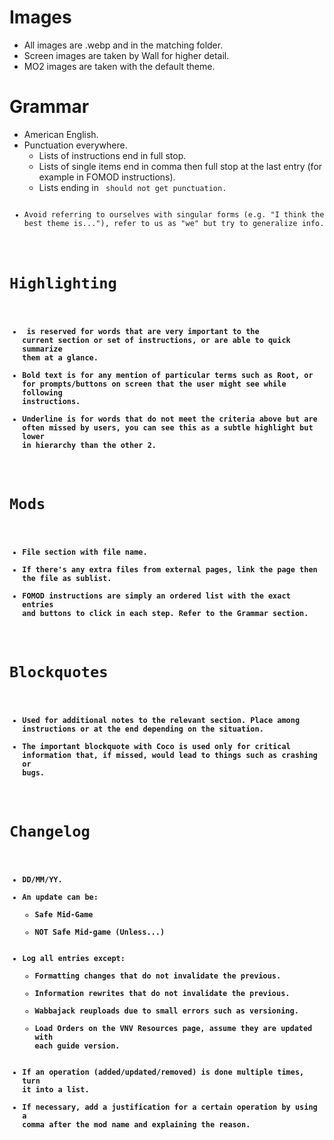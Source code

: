 # Images
- All images are .webp and in the matching folder.
- Screen images are taken by Wall for higher detail.
- MO2 images are taken with the default theme.

# Grammar
- American English.
- Punctuation everywhere.
    - Lists of instructions end in full stop.
    - Lists of single items end in comma then full stop at the last entry (for example in FOMOD instructions).
    - Lists ending in <code> should not get punctuation.
- Avoid referring to ourselves with singular forms (e.g. "I think the best theme is..."), refer to us as "we" but try to generalize info.

# Highlighting
- <strong> is reserved for words that are very important to the current section or set of instructions, or are able to quick summarize them at a glance.
- Bold text is for any mention of particular terms such as Root, or for prompts/buttons on screen that the user might see while following instructions.
- Underline is for words that do not meet the criteria above but are often missed by users, you can see this as a subtle highlight but lower in hierarchy than the other 2.

# Mods
- File section with file name.
- If there's any extra files from external pages, link the page then the file as sublist.
- FOMOD instructions are simply an ordered list with the exact entries and buttons to click in each step. Refer to the Grammar section.

# Blockquotes
- Used for additional notes to the relevant section. Place among instructions or at the end depending on the situation.
- The important blockquote with Coco is used only for critical information that, if missed, would lead to things such as crashing or bugs.

# Changelog
- DD/MM/YY.
- An update can be:
    - Safe Mid-Game
    - NOT Safe Mid-game (Unless...)
- Log all entries except:
    - Formatting changes that do not invalidate the previous.
    - Information rewrites that do not invalidate the previous.
    - Wabbajack reuploads due to small errors such as versioning.
    - Load Orders on the VNV Resources page, assume they are updated with each guide version.
- If an operation (added/updated/removed) is done multiple times, turn it into a list.
- If necessary, add a justification for a certain operation by using a comma after the mod name and explaining the reason.